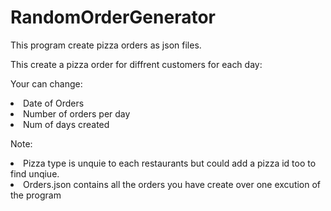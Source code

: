 # RandomOrderGenerator
This program create pizza orders as json files. 

This create a pizza order for diffrent customers for each day:

Your can change:
<li>Date of Orders</li>
<li>Number of orders per day</li>
<li>Num of days created</li>

Note:
<li>Pizza type is unquie to each restaurants but could add a pizza id too to find unqiue.</li>
<li>Orders.json contains all the orders you have create over one excution of the program</li>
